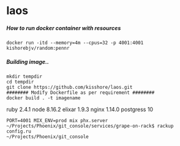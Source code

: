 # laos



##### How to run docker container with resources

```
docker run -itd --memory=4m --cpus=32 -p 4001:4001  kishorebjv/random:pennr

```

##### Building image..
```
mkdir tempdir
cd tempdir
git clone https://github.com/kisshore/laos.git
######## Modify Dockerfile as per requirement ########
docker build . -t imagename

```















ruby  2.4.1
node 8.16.2
elixar 1.9.3
nginx 1.14.0
postgress 10


```
PORT=4001 MIX_ENV=prod mix phx.server
~/Projects/Phoenix/git_console/services/grape-on-rack$ rackup config.ru
~/Projects/Phoenix/git_console

```
